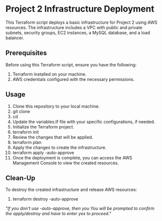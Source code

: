 # Project 2 Infrastructure Deployment
This Terraform script deploys a basic infrastructure for Project 2 using AWS resources. The infrastructure includes a VPC with 
public and private subnets, security groups, EC2 instances, a MySQL database, and a load balancer.

## Prerequisites
Before using this Terraform script, ensure you have the following:

1. Terraform installed on your machine.
2. AWS credentials configured with the necessary permissions.

## Usage
1. Clone this repository to your local machine.
2. git clone <repository-url>
3. cd <repository-directory>
4. Update the variables.tf file with your specific configurations, if needed.
5. Initialize the Terraform project.
6. terraform init
7. Review the changes that will be applied.
8. terraform plan
9. Apply the changes to create the infrastructure.
10. terraform apply -auto-approve
11. Once the deployment is complete, you can access the AWS Management Console to view the created resources.

## Clean-Up
To destroy the created infrastructure and release AWS resources:
1. terraform destroy -auto-approve

*"If you don't use -auto-approve, then you You will be prompted to confirm the apply/destroy and have to enter yes to proceed."*

